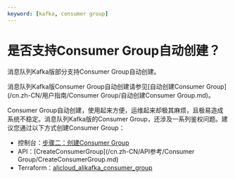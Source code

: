 ```yaml
---
keyword: [kafka, consumer group]
---
```


# 是否支持Consumer Group自动创建？

消息队列Kafka版部分支持Consumer Group自动创建。

消息队列Kafka版Consumer Group自动创建请参见[自动创建Consumer Group](/cn.zh-CN/用户指南/Consumer Group/自动创建Consumer Group.md)。

Consumer Group自动创建，使用起来方便，运维起来却极其麻烦，且极易造成系统不稳定。消息队列Kafka版的Consumer Group，还涉及一系列鉴权问题。建议您通过以下方式创建Consumer Group：

-   控制台：[步骤二：创建Consumer Group](/cn.zh-CN/快速入门/步骤三：创建资源.md)
-   API：[CreateConsumerGroup](/cn.zh-CN/API参考/Consumer Group/CreateConsumerGroup.md)
-   Terraform：[alicloud\_alikafka\_consumer\_group](https://www.terraform.io/docs/providers/alicloud/r/alikafka_consumer_group.html?spm=a2c4g.11186623.2.12.3c0d57bbgZShu7)

